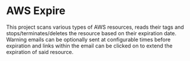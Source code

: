 AWS Expire
==========

This project scans various types of AWS resources, reads their tags and stops/terminates/deletes the resource based on their expiration date. Warning emails can be optionally sent at configurable times before expiration and links within the email can be clicked on to extend the expiration of said resource.